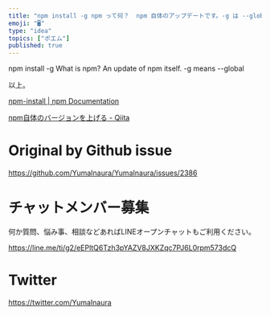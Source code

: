```yaml
---
title: "npm install -g npm って何？  npm 自体のアップデートです。-g は --global という意味です。"
emoji: "🖥"
type: "idea"
topics: ["ポエム"]
published: true
---
```


npm install -g What is npm? An update of npm itself. -g means --global


以上。

[npm-install | npm Documentation](https://docs.npmjs.com/cli/install)

[npm自体のバージョンを上げる - Qiita](https://qiita.com/n0bisuke/items/b2704b6ebb84f21c03c1)


# Original by Github issue

https://github.com/YumaInaura/YumaInaura/issues/2386








<!-- Update From Qiita API -->

# チャットメンバー募集


何か質問、悩み事、相談などあればLINEオープンチャットもご利用ください。

https://line.me/ti/g2/eEPltQ6Tzh3pYAZV8JXKZqc7PJ6L0rpm573dcQ





# Twitter


https://twitter.com/YumaInaura


<!-- Update From Qiita API -->


